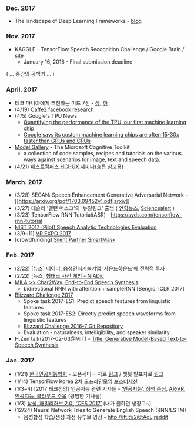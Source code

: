 ### Dec. 2017
* The landscape of Deep Learning Frameworks - [blog](https://towardsdatascience.com/battle-of-the-deep-learning-frameworks-part-i-cff0e3841750)

### Nov. 2017
* KAGGLE - TensorFlow Speech Recognition Challenge / Google Brain / [site](https://www.kaggle.com/c/tensorflow-speech-recognition-challenge)
  * January 16, 2018 - Final submission deadline
  
  
( ... 중간의 공백기 ... )

### April. 2017 
* 테크 마니아에게 추천하는 미드 7선 - [상](http://techm.kr/bbs/board.php?bo_table=article&wr_id=3850), [하](http://techm.kr/bbs/board.php?bo_table=article&wr_id=3851)
* (4/19) [Caffe2 facebook research](https://research.fb.com/downloads/caffe2/)
* (4/5) Google's TPU News 
  * [Quantifying the performance of the TPU, our first machine learning chip](https://cloudplatform.googleblog.com/2017/04/quantifying-the-performance-of-the-TPU-our-first-machine-learning-chip.html)
  * [Google says its custom machine learning chips are often 15-30x faster than GPUs and CPUs](https://techcrunch.com/2017/04/05/google-says-its-custom-machine-learning-chips-are-often-15-30x-faster-than-gpus-and-cpus/?ncid=rss&utm_source=feedburner&utm_medium=feed&utm_campaign=Feed%3A+Techcrunch+%28TechCrunch%29)
* [Model Gallery](https://www.microsoft.com/en-us/research/product/cognitive-toolkit/model-gallery/) - The Microsoft Cognitive Toolkit
  * a collection of code samples, recipes and tutorials on the various ways against scenarios for image, text and speech data.
* (4/21) [패스트캠퍼스 HCI-UX 세미나](http://www.fastcampus.co.kr/dgn_seminar_hciux/)(흐름 참고용)

### March. 2017 
* (3/28) SEGAN: Speech Enhancement Generative Adversarial Network - [[https://arxiv.org/pdf/1703.09452v1.pdf|arxiv]]
* (3/27) 테슬라 '엘런 머스크'의 '뉴럴링크' 출범 ( [연합뉴스](https://goo.gl/LZqnth), [Sciencealert](http://www.sciencealert.com/elon-musk-has-launched-a-company-that-hopes-to-link-your-brain-to-a-computer) )
* (3/23) TensorFlow RNN Tutorial(ASR) - https://svds.com/tensorflow-rnn-tutorial
* [NIST 2017 (Pilot) Speech Analytic Technologies Evaluation](https://www.nist.gov/itl/iad/mig/nist-2017-pilot-speech-analytic-technologies-evaluation)
* (3/9~11) [VR EXPO 2017](http://vrexpo.or.kr/)
* [crowdfunding] [Silent Partner SmartMask](https://quietlife.tech/sale1.html?=IGG_visits180_to_QLweb)


### Feb. 2017 
* (2/22) [뉴스] [네이버, 음성인식기술기업 ‘사운드하운드’에 전략적 투자](http://www.ddaily.co.kr/news/article.html?no=153083)
* (2/22) [뉴스] [형태소 사전 개방 - NIADic](http://www.edaily.co.kr/news/NewsRead.edy?SCD=JE41&newsid=03637526615832816&DCD=A00504&OutLnkChk=YNIA)
* [MILA >> Char2Wav: End-to-End Speech Synthesis](https://mila.umontreal.ca/en/publication/char2wav-end-to-end-speech-synthesis)
  * bidirectional RNN with attention + sampleRNN [Bengio, ICLR 2017]
* [Blizzard Challenge 2017](https://synsig.org/index.php/Blizzard_Challenge_2017)
  * Spoke task 2017-ES1: Predict speech features from linguistic features
  * Spoke task 2017-ES2: Directly predict speech waveforms from linguistic features
  * [Blizzard Challenge 2016-7 Git Repository](https://synsig.org/index.php/Blizzard_Challenge_2016-7_Git_Repository)
  * Evaluation - naturalness, intelligibility, and speaker similarity
* H.Zen talk(2017-02-03@MIT) - [Title: Generative Model-Based Text-to-Speech Synthesis](https://plus.google.com/u/0/+HeigaZen/posts/feMzD8QWr4S)

### Jan. 2017 
* (1/21) [한국인공지능협회](http://koreaai.org/) - 오픈세미나 자료 [링크](https://www.facebook.com/koreaaiorg/posts/1341143852574266) / 챗봇 발표자료 [링크](https://drive.google.com/file/d/0B4x-ZZpuJkWSYVpQdnFrVjVuTjA/view) 
* (1/14) TensorFlow Korea 2차 오프라인모임 [포스터세션](https://drive.google.com/drive/folders/0B9X4BvS8d2SSdFNDUjAtemJBNlk)
* (1/3~4) [2017 테크전망] 인공지능 관련 기사들 - [‘인공지능’, 정책 중심](http://techm.kr/bbs/?t=NW), [AR·VR, 인공지능, 클라우드 주목](http://techm.kr/bbs/board.php?bo_table=article&wr_id=3064) (평범한 기사들) 
* (1/3) [삼성,‘패밀리허브 2.0’, ‘CES 2017’](http://www.zdnet.co.kr/news/news_view.asp?artice_id=20170103113908&lo=z37) (내가 원하던 냉장고~)
* (12/24) Neural Network Tries to Generate English Speech (RNN/LSTM)
  * 음성합성 학습/생성 과정 유투브 영상 - http://ift.tt/2i6tAoL [reddit](https://www.reddit.com/r/Cyberpunk/comments/5k869c/neural_network_tries_to_generate_english_speech/)
